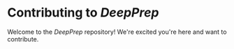 # Contributing to *DeepPrep*

Welcome to the *DeepPrep* repository!
We're excited you're here and want to contribute.
